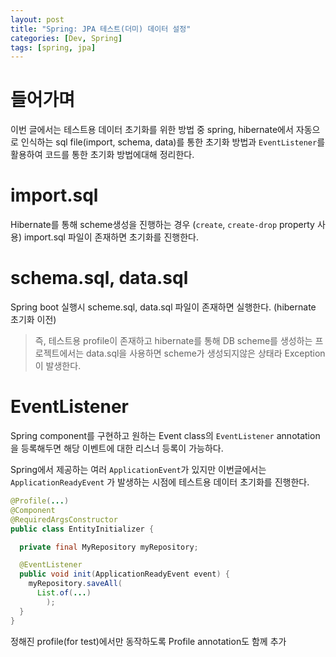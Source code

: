 ```yaml
---
layout: post
title: "Spring: JPA 테스트(더미) 데이터 설정"
categories: [Dev, Spring]
tags: [spring, jpa]
---
```


# 들어가며

이번 글에서는 테스트용 데이터 초기화를 위한 방법 중 spring, hibernate에서 자동으로 인식하는 sql file(import, schema, data)를 통한 초기화 방법과 `EventListener`를 활용하여 코드를 통한 초기화 방법에대해 정리한다.

# import.sql

Hibernate를 통해 scheme생성을 진행하는 경우 (`create`, `create-drop` property 사용) import.sql 파일이 존재하면 초기화를 진행한다.

# schema.sql, data.sql

Spring boot 실행시 scheme.sql, data.sql 파일이 존재하면 실행한다. (hibernate 초기화 이전)

> 즉, 테스트용 profile이 존재하고 hibernate를 통해 DB scheme를 생성하는 프로젝트에서는 data.sql을 사용하면 scheme가 생성되지않은 상태라 Exception이 발생한다.
>

# EventListener

Spring component를 구현하고 원하는 Event class의 `EventListener` annotation을 등록해두면 해당 이벤트에 대한 리스너 등록이 가능하다.

Spring에서 제공하는 여러 `ApplicationEvent`가 있지만 이번글에서는 `ApplicationReadyEvent` 가 발생하는 시점에 테스트용 데이터 초기화를 진행한다.

```java
@Profile(...)
@Component
@RequiredArgsConstructor
public class EntityInitializer {

  private final MyRepository myRepository;

  @EventListener
  public void init(ApplicationReadyEvent event) {
    myRepository.saveAll(
      List.of(...)
        );
  }
}
```

정해진 profile(for test)에서만 동작하도록 Profile annotation도 함께 추가
